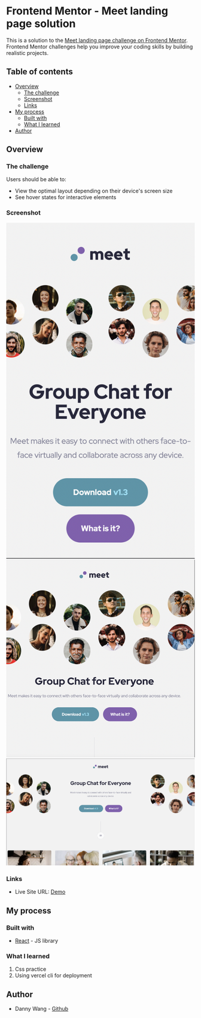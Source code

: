 # Frontend Mentor - Meet landing page solution

This is a solution to the [Meet landing page challenge on Frontend Mentor](https://www.frontendmentor.io/challenges/meet-landing-page-rbTDS6OUR). Frontend Mentor challenges help you improve your coding skills by building realistic projects.

## Table of contents

- [Overview](#overview)
  - [The challenge](#the-challenge)
  - [Screenshot](#screenshot)
  - [Links](#links)
- [My process](#my-process)
  - [Built with](#built-with)
  - [What I learned](#what-i-learned)
- [Author](#author)

## Overview

### The challenge

Users should be able to:

- View the optimal layout depending on their device's screen size
- See hover states for interactive elements

### Screenshot

![mobile](./screenshot-mobile.png)
![tablet](./screenshot-tablet.png)
![desktop](./screenshot-desktop.png)

### Links

- Live Site URL: [Demo](https://fe-interactive-rating-iytnfop3v-windate3411.vercel.app/)

## My process

### Built with

- [React](https://reactjs.org/) - JS library

### What I learned

1. Css practice
2. Using vercel cli for deployment

## Author

- Danny Wang - [Github](https://github.com/windate3411)
